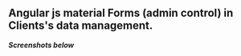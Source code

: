 
## Angular js material Forms (admin control) in Clients's data management.

***Screenshots below***
